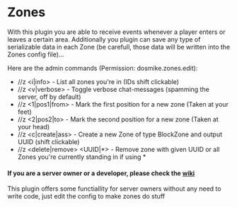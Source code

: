 Zones
=====

With this plugin you are able to receive events whenever a player enters or leaves a certain area. Additionally you plugin can save any type of serializable data in each Zone (be carefull, those data will be written into the Zones config file)...

Here are the admin commands (Permission: dosmike.zones.edit):
- //z <i|info> - List all zones you're in (IDs shift clickable)
- //z <v|verbose> - Toggle verbose chat-messages (spamming the server, off by default)
- //z <1|pos1|from> - Mark the first position for a new zone (Taken at your feet)
- //z <2|pos2|to> - Mark the second position for a new zone (Taken at your head)
- //z <c|create|ass> - Create a new Zone of type BlockZone and output UUID (shift clickable)
- //z <delete|remove> <UUID|*> - Remove zone with given UUID or all Zones you're currently standing in if using *

#### If you are a server owner or a developer, please check the [wiki](./wiki)

This plugin offers some functiallity for server owners without any need to write code, just edit the config to make zones do stuff
